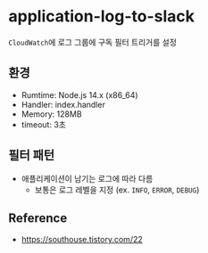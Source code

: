 # application-log-to-slack
`CloudWatch`에 로그 그룹에 구독 필터 트리거를 설정

## 환경
- Rumtime: Node.js 14.x (x86_64)
- Handler: index.handler
- Memory: 128MB
- timeout: 3초

## 필터 패턴
- 애플리케이션이 남기는 로그에 따라 다름 
    - 보통은 로그 레벨을 지정 (ex. `INFO`, `ERROR`, `DEBUG`)

## Reference
- https://southouse.tistory.com/22